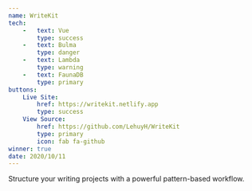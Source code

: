 ```yaml
---
name: WriteKit
tech:
    -   text: Vue
        type: success
    -   text: Bulma
        type: danger
    -   text: Lambda
        type: warning
    -   text: FaunaDB
        type: primary
buttons:
    Live Site:
        href: https://writekit.netlify.app
        type: success
    View Source:
        href: https://github.com/LehuyH/WriteKit
        type: primary
        icon: fab fa-github
winner: true
date: 2020/10/11
---
```


Structure your writing projects with a powerful pattern-based workflow.